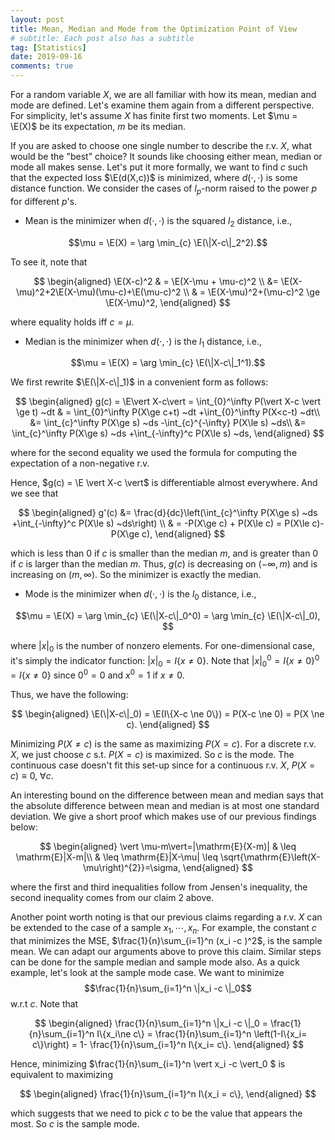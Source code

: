 ```yaml
---
layout: post
title: Mean, Median and Mode from the Optimization Point of View
# subtitle: Each post also has a subtitle
tag: [Statistics]
date: 2019-09-16
comments: true
---
```


For a random variable $X$, we are all familiar with how its mean, median and mode are defined. Let's examine them again from a different perspective. For simplicity, let's assume $X$ has finite first two moments. Let $\mu = \E(X)$ be its expectation, $m$ be its median.

If you are asked to choose one single number to describe the r.v. $X$, what would be the "best" choice? It sounds like choosing either mean, median or mode all makes sense. Let's put it more formally, we want to find $c$ such that the expected loss $\E(d(X,c))$ is minimized, where $d(\cdot,\cdot)$ is some distance function. We consider the cases of $l_p$-norm raised to the power $p$ for different $p$'s.

- Mean is the minimizer when $d(\cdot,\cdot)$ is the squared $l_2$ distance, i.e.,

$$\mu = \E(X) =  \arg \min_{c} \E(\|X-c\|_2^2).$$

To see it, note that

$$
\begin{aligned}
\E(X-c)^2 & = \E(X-\mu + \mu-c)^2 \\
&= \E(X-\mu)^2+2\E(X-\mu)(\mu-c)+\E(\mu-c)^2 \\
& = \E(X-\mu)^2+(\mu-c)^2 \ge \E(X-\mu)^2,
\end{aligned}
$$

where equality holds iff $c = \mu$.

- Median is the minimizer when $d(\cdot,\cdot)$ is the $l_1$ distance, i.e.,

$$\mu = \E(X) = \arg \min_{c} \E(\|X-c\|_1^1).$$

We first rewrite $\E(\|X-c\|_1)$ in a convenient form as follows:

$$
\begin{aligned}
g(c)  = \E\vert X-c\vert = \int_{0}^\infty P(\vert X-c \vert \ge t) ~dt & = \int_{0}^\infty P(X\ge c+t) ~dt +\int_{0}^\infty P(X<c-t) ~dt\\
&= \int_{c}^\infty P(X\ge s) ~ds -\int_{c}^{-\infty} P(X\le s) ~ds\\
&= \int_{c}^\infty P(X\ge s) ~ds +\int_{-\infty}^c P(X\le s) ~ds,
\end{aligned}
$$

where for the second equality we used the formula for computing the expectation of a non-negative r.v.

Hence, $g(c) = \E \vert X-c \vert$ is differentiable almost everywhere. And we see that

$$
\begin{aligned}
g'(c)  &= \frac{d}{dc}\left(\int_{c}^\infty P(X\ge s) ~ds +\int_{-\infty}^c P(X\le s) ~ds\right) \\
& = -P(X\ge c) + P(X\le c) =  P(X\le c)-P(X\ge c),
\end{aligned}
$$

which is less than 0 if $c$ is smaller than the median $m$, and is greater than 0 if $c$ is larger than the median $m$. Thus, $g(c)$ is decreasing on $(-\infty, m)$ and is increasing on $(m, \infty)$. So the minimizer is exactly the median.


- Mode is the minimizer when $d(\cdot,\cdot)$ is the $l_0$ distance, i.e.,

$$\mu = \E(X) = \arg \min_{c} \E(\|X-c\|_0^0) = \arg \min_{c} \E(\|X-c\|_0), $$

where $\vert x\vert_0$ is the number of nonzero elements. For one-dimensional case, it's simply the indicator function: $\vert x\vert_0 = I\{x\ne 0\}$. Note that $\vert x\vert_0^0 = I\{x\ne 0\}^0 = I\{x\ne 0\}$ since $0^0 = 0$ and $x^0=1$ if $x\ne 0$.

Thus, we have the following:

$$
\begin{aligned}
\E(\|X-c\|_0) = \E(I\{X-c \ne 0\}) = P(X-c \ne 0) = P(X \ne c).
\end{aligned}
$$

Minimizing $P(X \ne c)$ is the same as maximizing $P(X=c)$. For a discrete r.v. $X$, we just choose $c$ s.t. $P(X=c)$ is maximized. So $c$ is the mode. The continuous case doesn't fit this set-up since for a continuous r.v. $X$, $P(X=c) \equiv 0, ~\forall c$.

An interesting bound on the difference between mean and median says that the absolute difference between mean and median is at most one standard deviation. We give a short proof which makes use of our previous findings below:

$$
\begin{aligned}
\vert \mu-m\vert=|\mathrm{E}(X-m)| & \leq \mathrm{E}|X-m|\\
& \leq \mathrm{E}|X-\mu|  \leq \sqrt{\mathrm{E}\left(X-\mu\right)^{2}}=\sigma,
\end{aligned}
$$

where the first and third inequalities follow from Jensen's inequality, the second inequality comes from our claim 2 above.

Another point worth noting is that our previous claims regarding a r.v. $X$ can be extended to the case of a sample $x_1,\cdots, x_n$. For example, the constant $c$ that minimizes the MSE, $\frac{1}{n}\sum_{i=1}^n (x_i -c )^2$, is the sample mean. We can adapt our arguments above to prove this claim. Similar steps can be done for the sample median and sample mode also. As a quick example, let's look at the sample mode case. We want to minimize $$\frac{1}{n}\sum_{i=1}^n \|x_i -c \|_0$$ w.r.t $c$. Note that

$$
\begin{aligned}
\frac{1}{n}\sum_{i=1}^n \|x_i -c \|_0 = \frac{1}{n}\sum_{i=1}^n I\{x_i\ne c\} = \frac{1}{n}\sum_{i=1}^n \left(1-I\{x_i= c\}\right) = 1- \frac{1}{n}\sum_{i=1}^n I\{x_i= c\}.
\end{aligned}
$$

Hence, minimizing $\frac{1}{n}\sum_{i=1}^n \vert x_i -c \vert_0 $ is equivalent to maximizing

$$
\begin{aligned}
\frac{1}{n}\sum_{i=1}^n I\{x_i = c\},
\end{aligned}
$$

which suggests that we need to pick $c$ to be the value that appears the most. So $c$ is the sample mode.
